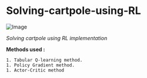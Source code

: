 # Solving-cartpole-using-RL
![Image](https://www.google.com/url?sa=i&url=https%3A%2F%2Fwww.reddit.com%2Fr%2Freinforcementlearning%2Fcomments%2F93v6fv%2Ftensorflow_tutorial_playing_cartpole_through%2F&psig=AOvVaw0xku2T0L-g3MfD2upRJeh5&ust=1594808882391000&source=images&cd=vfe&ved=0CAIQjRxqFwoTCLj6jZ_EzOoCFQAAAAAdAAAAABAE)

_Solving cartpole using RL implementation_

**Methods used :**
```
1. Tabular Q-learning method. 
1. Policy Gradient method.
1. Actor-Critic method
```
